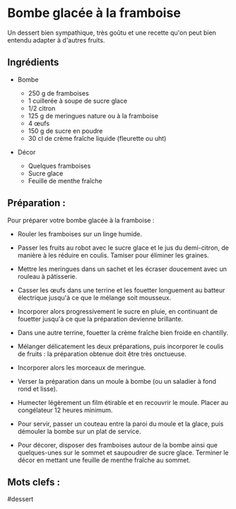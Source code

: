 Bombe glacée à la framboise
===========================

Un dessert bien sympathique, très goûtu et une recette qu'on peut bien entendu adapter
à d'autres fruits.

Ingrédients
-----------

* Bombe

    - 250 g de framboises
    - 1 cuillerée à soupe de sucre glace
    - 1/2 citron
    - 125 g de meringues nature ou à la framboise
    - 4 œufs
    - 150 g de sucre en poudre
    - 30 cl de crème fraîche liquide (fleurette ou uht)

* Décor

    - Quelques framboises
    - Sucre glace
    - Feuille de menthe fraîche

Préparation :
-------------
 

Pour préparer votre bombe glacée à la framboise :

* Rouler les framboises sur un linge humide.

* Passer les fruits au robot avec le sucre glace et le jus du demi-citron, de manière à les réduire en coulis. Tamiser pour éliminer les graines.

* Mettre les meringues dans un sachet et les écraser doucement avec un rouleau à pâtisserie.

* Casser les œufs dans une terrine et les fouetter longuement au batteur électrique jusqu'à ce que le mélange soit mousseux.

* Incorporer alors progressivement le sucre en pluie, en continuant de fouetter jusqu'à ce que la préparation devienne brillante.

* Dans une autre terrine, fouetter la crème fraîche bien froide en chantilly.

* Mélanger délicatement les deux préparations, puis incorporer le coulis de fruits : la préparation obtenue doit être très onctueuse.

* Incorporer alors les morceaux de meringue.

* Verser la préparation dans un moule à bombe (ou un saladier à fond rond et lisse).

* Humecter légèrement un film étirable et en recouvrir le moule. Placer au congélateur 12 heures minimum.

* Pour servir, passer un couteau entre la paroi du moule et la glace, puis démouler la bombe sur un plat de service.

* Pour décorer, disposer des framboises autour de la bombe ainsi que quelques-unes sur le sommet et saupoudrer de sucre glace. Terminer le décor en mettant une feuille de menthe fraîche au sommet.

Mots clefs :
----------------

#dessert

